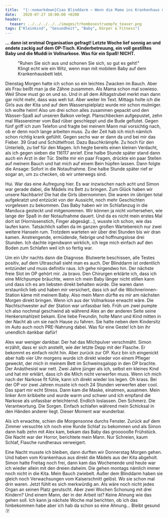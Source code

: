 ```yaml
---
title:  "{::nomarkdown}Ciao Blinddarm – Wenn die Mama ins Krankenhaus muss…{:/}"
date:   2020-07-27 10:00:00 +0200
header:
  teaser: ../../../../../images/trhombosestruempfe_teaser.png
tags: ["Kleinkind", "Gesundheit", "Baby", Körper & Fitness"]
---
```


**… dann ist erstmal Organisation gefragt! Letzte Woche lief sonnig an und endete zackig auf dem OP-Tisch. Kinderbetreuung, ein voll gestilltes Baby und die Muddi in Vollnarkose. Was für ein Spaß! NICHT.**

<figure>
  <img src="../../../../../images/trhombosestruempfe.png" alt="">
  <figcaption>"Ruhen Sie sich aus und schonen Sie sich, so gut es geht!" Klingt echt wie ein Witz, wenn man mit mobilem Baby auf dem Krankenhausbett lebt.</figcaption>
</figure>

Dienstag Morgen hatte ich schon so ein leichtes Zwacken im Bauch. Aber als Frau beißt man ja die Zähne zusammen. Als Mama schon mal sowieso. Weil Show must go on und so. Und in all dem Alltagstrubel merkt man dann gar nicht mehr, dass was weh tut. Aber weiter Im Text. Mittags holte ich die Girls aus der Kita und auf dem Wasserspielplatz wurde mir schon mulmiger. Ich wollte heim! Also um drei schon alles zusammen gepackt und den Wasser-Spaß auf unseren Balkon verlegt. Planschbecken aufgepustet, zehn mal Wassereimer vom Bad rüber geschleppt und die Bude geflutet. Gegen fünf griff ich zum Telefon und fragte bei meinem Mann mal vorsichtig nach, ob er denn noch lange arbeiten muss. Zu der Zeit hab ich mich nämlich schon richtig krank gefühlt. Gegen sechs war er dann da und bei mir das Fieber. 39 Grad und Schüttelfrost. Dazu Bauchkrämpfe. Zu hoch für den Unterleib, zu tief für den Magen. Ich hegte bereits einen kleinen Verdacht, als ich gegen sieben die 116117 anrief. Eine halbe Stunde später stand dann auch ein Arzt in der Tür. Stellte mir ein paar Fragen, drückte ein paar Stellen auf meinem Bauch und hat mich auf einem Bein hüpfen lassen. Dann folgte die Ansage: Sofort in die Notaufnahme. Eine halbe Stunde später rief er sogar an, um zu checken, ob wir unterwegs sind.

Hui. War das eine Aufregung hier. Es war inzwischen nach acht und Simon war gerade dabei, die Mädels ins Bett zu bringen. Zum Glück haben wir unsere Nachbarin! Die hat die Girls übernommen. Die waren im übrigen total aufgekratzt und entzückt von der Aussicht, noch mehr Geschichten vorgelesen zu bekommen. Das Baby haben wir im Schlafanzug in die Manduca gesteckt und mitgenommen. Wir können ja nicht vorhersehen, wie lange der Spaß in der Notaufnahme dauert. Und da es nicht mein erstes Mal dort ist (Hornissenstich, Finger abgesägt…), wusste ich schon, wie das laufen kann. Tatsächlich saßen da im ganzen großen Wartebereich nur zwei weitere Hanseln rum. Trotzdem warteten wir über drei Stunden bis wir dran kamen. Anstrengende, ermüdende, fiebrige und hoffnungslose drei Stunden. Ich dachte irgendwann wirklich, ich lege mich einfach auf den Boden zum Schlafen weil ich so fertig war.

Um ein Uhr nachts dann die Diagnose. Blutwerte beschissen, alle Testes positiv, auf dem Ultraschall sieht man es auch. Der Blinddarm ist ordentlich entzündet und muss definitiv raus. Ich gehe nirgendwo hin. Der nächste freie Slot im OP gehört mir. Ja bravo. Den Chirurgen erklärte ich, dass ich eine Milchpumpe bräuchte, wenn ich mein Baby länger nicht stillen kann und dass ich es am liebsten direkt behalten würde. Die waren dann erstaunlich lieb und haben mir versichert, dass ich auf die Wöchnerinnen-Station käme mit meinem Baby. Also mein Mann dürfte es mir am nächsten Morgen direkt bringen. Wenn ich aus der Vollnarkose erwacht wäre. Die Nachtschwester auf der Station war unfassbar lieb. Früh um zwei pumpte ich also nochmal geschwind ab während Alex an der anderen Seite seine Henkersmahlzeit bekam. Eine liebe Freundin, holte Mann und Kind mitten in der Nacht ab um sie nach Hause zu fahren. Sie hatte neben dem Kindersitz im Auto auch noch PRE-Nahrung dabei. Was für eine Geste! Ich bin ihr unendlich dankbar dafür!

Alex war weniger dankbar. Der hat das Milchpulver verschmäht. Simon erzählt, dass er sich anstellt, wie der letzte Depp mit der Flasche. Er bekommt es einfach nicht hin. Aber zurück zur OP. Kurz bin ich eingenickt aber halb vier Uhr morgens wurde ich direkt wieder von einem Pfleger geweckt, der mich in meinem Bett im Schweinsgalopp in den OP brachte. Der Anästhesist war nett. Zwei Jahre jünger als ich, selbst ein kleines Kind und hat mir erklärt, dass ich die Milch nicht verwerfen muss. Wenn ich mich nach der Narkose fit fühle, kann ich direkt wieder los legen. Oh krass. Bei der OP vor zwei Jahren musste ich noch 24 Stunden verwerfen aber cool. Das spart mir echt Stress. Dann kam die Maske, einatmen, ausatmen. Mein linker Arm kribbelte und wurde warm und schwer und ich empfand die Narkose als unfassbar erleichternd. Endlich loslassen. Den Schmerz. Die Verantwortung. Die Sorgen. Einfach schlafen während mein Schicksal in den Händen anderer liegt. Dieser Moment war wunderbar.

Als ich erwachte, schien die Morgensonne durchs Fenster. Zurück auf dem Zimmer versuchte ich noch eine Runde Schlaf zu bekommen und als Simon dann halb zehn mit Alex kam, bekam das Baby das groooooße Frühstück. Die Nacht war der Horror, berichtete mein Mann. Nur Schreien, kaum Schlaf, Flasche rundheraus verweigert. 

Eine Nacht musste ich bleiben, dann durften wir Donnerstag Morgen gehen. Und haben vom Krankenhaus aus direkt die Mädels aus der Kita abgeholt. Simon hatte Freitag noch frei, dann kam das Wochenende und heute war ich wieder allein mit den dreien daheim. Die gehen montags nämlich immer noch nicht in die Kita. Mein Bauch zwiebelt. Außer dem Blinddarm haben sie gleich noch Verwachsungen vom Kaiserschnitt gelöst. Wo sie schon mal drin waren. Jetzt fühlt es sich merkwürdig an. Als wäre noch nicht jedes Organ an seinen Platz gerutscht. Aber zwei Wochen Schonung mit drei Kindern? Und einem Mann, der in der Arbeit ist? Keine Ahnung wie das gehen soll. Ich kann ja nächste Woche mal berichten, ob ich das hinbekommen habe aber ich hab da schon so eine Ahnung… Bleibt gesund :)!









  












 






 





  


  






					 


 
 








